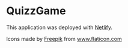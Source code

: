 # QuizzGame

This application was deployed with [Netlify](https://friendly-edison-f0ae0e.netlify.app/).



<div>Icons made by <a href="https://www.freepik.com" title="Freepik">Freepik</a> from <a href="https://www.flaticon.com/" title="Flaticon">www.flaticon.com</a></div>